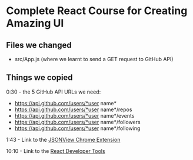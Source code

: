 # Complete React Course for Creating Amazing UI

## Files we changed
- src/App.js (where we learnt to send a GET request to GitHub API)

## Things we copied
0:30 - the 5 GitHub API URLs we need:
- https://api.github.com/users/*user name*
- https://api.github.com/users/*user name*/repos
- https://api.github.com/users/*user name*/events
- https://api.github.com/users/*user name*/followers
- https://api.github.com/users/*user name*/following

1:43 - Link to the [JSONView Chrome Extension](https://chrome.google.com/webstore/detail/jsonview/chklaanhfefbnpoihckbnefhakgolnmc?hl=en)

10:10 - Link to the [React Developer Tools](https://chrome.google.com/webstore/detail/react-developer-tools/fmkadmapgofadopljbjfkapdkoienihi?hl=en)
